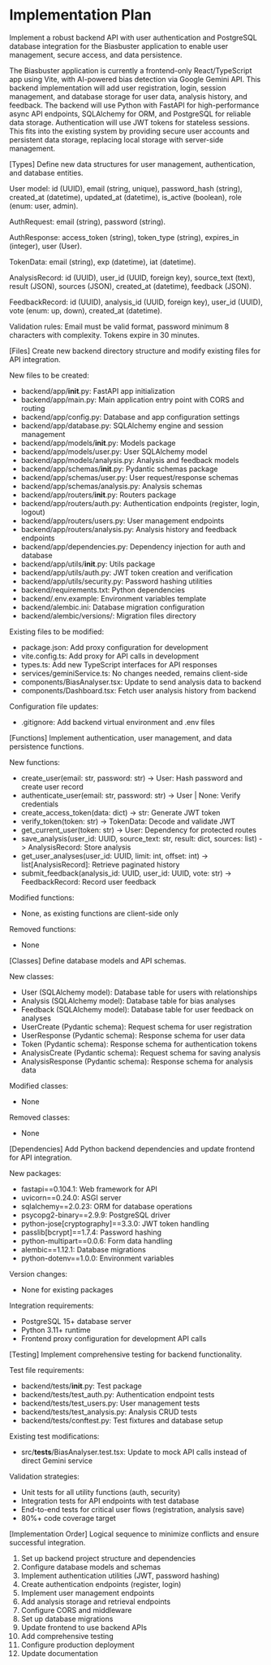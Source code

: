 # Implementation Plan

Implement a robust backend API with user authentication and PostgreSQL database integration for the Biasbuster application to enable user management, secure access, and data persistence.

The Biasbuster application is currently a frontend-only React/TypeScript app using Vite, with AI-powered bias detection via Google Gemini API. This backend implementation will add user registration, login, session management, and database storage for user data, analysis history, and feedback. The backend will use Python with FastAPI for high-performance async API endpoints, SQLAlchemy for ORM, and PostgreSQL for reliable data storage. Authentication will use JWT tokens for stateless sessions. This fits into the existing system by providing secure user accounts and persistent data storage, replacing local storage with server-side management.

[Types]
Define new data structures for user management, authentication, and database entities.

User model: id (UUID), email (string, unique), password_hash (string), created_at (datetime), updated_at (datetime), is_active (boolean), role (enum: user, admin).

AuthRequest: email (string), password (string).

AuthResponse: access_token (string), token_type (string), expires_in (integer), user (User).

TokenData: email (string), exp (datetime), iat (datetime).

AnalysisRecord: id (UUID), user_id (UUID, foreign key), source_text (text), result (JSON), sources (JSON), created_at (datetime), feedback (JSON).

FeedbackRecord: id (UUID), analysis_id (UUID, foreign key), user_id (UUID), vote (enum: up, down), created_at (datetime).

Validation rules: Email must be valid format, password minimum 8 characters with complexity. Tokens expire in 30 minutes.

[Files]
Create new backend directory structure and modify existing files for API integration.

New files to be created:
- backend/app/__init__.py: FastAPI app initialization
- backend/app/main.py: Main application entry point with CORS and routing
- backend/app/config.py: Database and app configuration settings
- backend/app/database.py: SQLAlchemy engine and session management
- backend/app/models/__init__.py: Models package
- backend/app/models/user.py: User SQLAlchemy model
- backend/app/models/analysis.py: Analysis and feedback models
- backend/app/schemas/__init__.py: Pydantic schemas package
- backend/app/schemas/user.py: User request/response schemas
- backend/app/schemas/analysis.py: Analysis schemas
- backend/app/routers/__init__.py: Routers package
- backend/app/routers/auth.py: Authentication endpoints (register, login, logout)
- backend/app/routers/users.py: User management endpoints
- backend/app/routers/analysis.py: Analysis history and feedback endpoints
- backend/app/dependencies.py: Dependency injection for auth and database
- backend/app/utils/__init__.py: Utils package
- backend/app/utils/auth.py: JWT token creation and verification
- backend/app/utils/security.py: Password hashing utilities
- backend/requirements.txt: Python dependencies
- backend/.env.example: Environment variables template
- backend/alembic.ini: Database migration configuration
- backend/alembic/versions/: Migration files directory

Existing files to be modified:
- package.json: Add proxy configuration for development
- vite.config.ts: Add proxy for API calls in development
- types.ts: Add new TypeScript interfaces for API responses
- services/geminiService.ts: No changes needed, remains client-side
- components/BiasAnalyser.tsx: Update to send analysis data to backend
- components/Dashboard.tsx: Fetch user analysis history from backend

Configuration file updates:
- .gitignore: Add backend virtual environment and .env files

[Functions]
Implement authentication, user management, and data persistence functions.

New functions:
- create_user(email: str, password: str) -> User: Hash password and create user record
- authenticate_user(email: str, password: str) -> User | None: Verify credentials
- create_access_token(data: dict) -> str: Generate JWT token
- verify_token(token: str) -> TokenData: Decode and validate JWT
- get_current_user(token: str) -> User: Dependency for protected routes
- save_analysis(user_id: UUID, source_text: str, result: dict, sources: list) -> AnalysisRecord: Store analysis
- get_user_analyses(user_id: UUID, limit: int, offset: int) -> list[AnalysisRecord]: Retrieve paginated history
- submit_feedback(analysis_id: UUID, user_id: UUID, vote: str) -> FeedbackRecord: Record user feedback

Modified functions:
- None, as existing functions are client-side only

Removed functions:
- None

[Classes]
Define database models and API schemas.

New classes:
- User (SQLAlchemy model): Database table for users with relationships
- Analysis (SQLAlchemy model): Database table for bias analyses
- Feedback (SQLAlchemy model): Database table for user feedback on analyses
- UserCreate (Pydantic schema): Request schema for user registration
- UserResponse (Pydantic schema): Response schema for user data
- Token (Pydantic schema): Response schema for authentication tokens
- AnalysisCreate (Pydantic schema): Request schema for saving analysis
- AnalysisResponse (Pydantic schema): Response schema for analysis data

Modified classes:
- None

Removed classes:
- None

[Dependencies]
Add Python backend dependencies and update frontend for API integration.

New packages:
- fastapi==0.104.1: Web framework for API
- uvicorn==0.24.0: ASGI server
- sqlalchemy==2.0.23: ORM for database operations
- psycopg2-binary==2.9.9: PostgreSQL driver
- python-jose[cryptography]==3.3.0: JWT token handling
- passlib[bcrypt]==1.7.4: Password hashing
- python-multipart==0.0.6: Form data handling
- alembic==1.12.1: Database migrations
- python-dotenv==1.0.0: Environment variables

Version changes:
- None for existing packages

Integration requirements:
- PostgreSQL 15+ database server
- Python 3.11+ runtime
- Frontend proxy configuration for development API calls

[Testing]
Implement comprehensive testing for backend functionality.

Test file requirements:
- backend/tests/__init__.py: Test package
- backend/tests/test_auth.py: Authentication endpoint tests
- backend/tests/test_users.py: User management tests
- backend/tests/test_analysis.py: Analysis CRUD tests
- backend/tests/conftest.py: Test fixtures and database setup

Existing test modifications:
- src/__tests__/BiasAnalyser.test.tsx: Update to mock API calls instead of direct Gemini service

Validation strategies:
- Unit tests for all utility functions (auth, security)
- Integration tests for API endpoints with test database
- End-to-end tests for critical user flows (registration, analysis save)
- 80%+ code coverage target

[Implementation Order]
Logical sequence to minimize conflicts and ensure successful integration.

1. Set up backend project structure and dependencies
2. Configure database models and schemas
3. Implement authentication utilities (JWT, password hashing)
4. Create authentication endpoints (register, login)
5. Implement user management endpoints
6. Add analysis storage and retrieval endpoints
7. Configure CORS and middleware
8. Set up database migrations
9. Update frontend to use backend APIs
10. Add comprehensive testing
11. Configure production deployment
12. Update documentation
